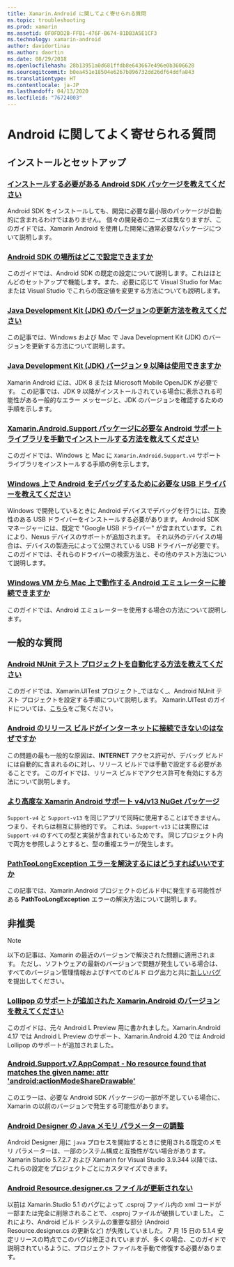 ```yaml
---
title: Xamarin.Android に関してよく寄せられる質問
ms.topic: troubleshooting
ms.prod: xamarin
ms.assetid: 0F0FDD2B-FFB1-476F-B674-81DB3A5E1CF3
ms.technology: xamarin-android
author: davidortinau
ms.author: daortin
ms.date: 08/29/2018
ms.openlocfilehash: 28b13951a0d681ffdb8e643667e496e0b3606628
ms.sourcegitcommit: b0ea451e18504e6267b896732dd26df64ddfa843
ms.translationtype: HT
ms.contentlocale: ja-JP
ms.lasthandoff: 04/13/2020
ms.locfileid: "76724003"
---
```

# <a name="android-frequently-asked-questions"></a>Android に関してよく寄せられる質問

## <a name="installation--setup"></a>インストールとセットアップ

### <a name="which-android-sdk-packages-should-i-install"></a>[インストールする必要がある Android SDK パッケージを教えてください](install-android-sdk-packages.md)

Android SDK をインストールしても、開発に必要な最小限のパッケージが自動的に含まれるわけではありません。 個々の開発者のニーズは異なりますが、このガイドでは、Xamarin Android を使用した開発に通常必要なパッケージについて説明します。

### <a name="where-can-i-set-my-android-sdk-locations"></a>[Android SDK の場所はどこで設定できますか](android-sdk-location.md)

このガイドでは、Android SDK の既定の設定について説明します。これはほとんどのセットアップで機能します。また、必要に応じて Visual Studio for Mac または Visual Studio でこれらの既定値を変更する方法についても説明します。

### <a name="how-do-i-update-the-java-development-kit-jdk-version"></a>[Java Development Kit (JDK) のバージョンの更新方法を教えてください](update-jdk.md)

この記事では、Windows および Mac で Java Development Kit (JDK) のバージョンを更新する方法について説明します。

### <a name="can-i-use-java-development-kit-jdk-version-9-or-later"></a>[Java Development Kit (JDK) バージョン 9 以降は使用できますか](jdk9-errors.md)

Xamarin Android には、JDK 8 または Microsoft Mobile OpenJDK が必要です。 この記事では、JDK 9 以降がインストールされている場合に表示される可能性がある一般的なエラー メッセージと、JDK のバージョンを確認するための手順を示します。

### <a name="how-can-i-manually-install-the-android-support-libraries-required-by-the-xamarinandroidsupport-packages"></a>[Xamarin.Android.Support パッケージに必要な Android サポート ライブラリを手動でインストールする方法を教えてください](install-android-support-library.md)

このガイドでは、Windows と Mac に `Xamarin.Android.Support.v4` サポート ライブラリをインストールする手順の例を示します。

### <a name="what-usb-drivers-do-i-need-to-debug-android-on-windows"></a>[Windows 上で Android をデバッグするために必要な USB ドライバーを教えてください](android-drivers-debug-windows.md)

Windows で開発しているときに Android デバイスでデバッグを行うには、互換性のある USB ドライバーをインストールする必要があります。 Android SDK マネージャーには、既定で "Google USB ドライバー" が含まれています。これにより、Nexus デバイスのサポートが追加されます。
それ以外のデバイスの場合は、デバイスの製造元によって公開されている USB ドライバーが必要です。 このガイドでは、それらのドライバーの検索方法と、その他のテスト方法について説明します。

### <a name="is-it-possible-to-connect-to-android-emulators-running-on-a-mac-from-a-windows-vm"></a>[Windows VM から Mac 上で動作する Android エミュレーターに接続できますか](connect-android-emulator-mac-windows.md)

このガイドでは、Android エミュレーターを使用する場合の方法について説明します。

## <a name="general-questions"></a>一般的な質問

### <a name="how-do-i-automate-an-android-nunit-test-project"></a>[Android NUnit テスト プロジェクトを自動化する方法を教えてください](automate-android-nunit-test.md)

このガイドでは、Xamarin.UITest プロジェクト_ではなく_、Android NUnit テスト プロジェクトを設定する手順について説明します。 Xamarin.UITest のガイドについては、[こちら](/appcenter/test-cloud/preparing-for-upload)をご覧ください。

### <a name="why-cant-my-android-release-build-connect-to-the-internet"></a>[Android のリリース ビルドがインターネットに接続できないのはなぜですか](android-internet.md)

この問題の最も一般的な原因は、**INTERNET** アクセス許可が、デバッグ ビルドには自動的に含まれるのに対し、リリース ビルドでは手動で設定する必要があることです。 このガイドでは、リリース ビルドでアクセス許可を有効にする方法について説明します。

### <a name="smarter-xamarin-android-support-v4--v13-nuget-packages"></a>[より高度な Xamarin Android サポート v4/v13 NuGet パッケージ](android-support-v4v13-libraries.md)

`Support-v4` と `Support-v13` を同じアプリで同時に使用することはできません。つまり、それらは相互に排他的です。 これは、`Support-v13` には実際には `Support-v4` のすべての型と実装が含まれているためです。 同じプロジェクト内で両方を参照しようとすると、型の重複エラーが発生します。

### <a name="how-do-i-resolve-a-pathtoolongexception-error"></a>[PathTooLongException エラーを解決するにはどうすればいいですか](path-too-long-exception.md)

この記事では、Xamarin.Android プロジェクトのビルド中に発生する可能性がある **PathTooLongException** エラーの解決方法について説明します。

## <a name="deprecated"></a>非推奨

> [!NOTE]
> 以下の記事は、Xamarin の最近のバージョンで解決された問題に適用されます。 ただし、ソフトウェアの最新のバージョンで問題が発生している場合は、すべてのバージョン管理情報およびすべてのビルド ログ出力と共に[新しいバグ](~/cross-platform/troubleshooting/questions/howto-file-bug.md)を提出してください。

### <a name="what-version-of-xamarinandroid-added-lollipop-support"></a>[Lollipop のサポートが追加された Xamarin.Android のバージョンを教えてください](xa-lollipop.md)

このガイドは、元々 Android L Preview 用に書かれました。Xamarin.Android 4.17 では Android L Preview のサポート、Xamarin.Android 4.20 では Android Lollipop のサポートが追加されました。

### <a name="androidsupportv7appcompat---no-resource-found-that-matches-the-given-name-attr-androidactionmodesharedrawable"></a>[Android.Support.v7.AppCompat - No resource found that matches the given name: attr 'android:actionModeShareDrawable'](missing-action-mode-share-drawable.md)

このエラーは、必要な Android SDK パッケージの一部が不足している場合に、Xamarin の以前のバージョンで発生する可能性があります。

### <a name="adjusting-java-memory-parameters-for-the-android-designer"></a>[Android Designer の Java メモリ パラメーターの調整](android-designer-java-memory.md)

Android Designer 用に `java` プロセスを開始するときに使用される既定のメモリ パラメーターは、一部のシステム構成と互換性がない場合があります。 Xamarin Studio 5.7.2.7 および Xamarin for Visual Studio 3.9.344 以降では、これらの設定をプロジェクトごとにカスタマイズできます。

### <a name="my-android-resourcedesignercs-file-will-not-update"></a>[Android Resource.designer.cs ファイルが更新されない](resource-designer-wont-update.md)

以前は Xamarin.Studio 5.1 のバグによって .csproj ファイル内の xml コードが一部または完全に削除されることで、.csproj ファイルが破損していました。 これにより、Android ビルド システムの重要な部分 (Android Resource.designer.cs の更新など) が失敗していました。 7 月 15 日の 5.1.4 安定リリースの時点でこのバグは修正されていますが、多くの場合、このガイドで説明されているように、プロジェクト ファイルを手動で修復する必要があります。
